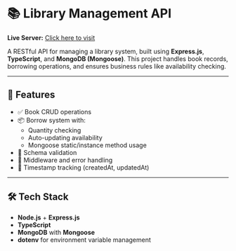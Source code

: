 # 📚 Library Management API

**Live Server:** [Click here to visit](https://03-assignment-nu.vercel.app/)

A RESTful API for managing a library system, built using **Express.js**, **TypeScript**, and **MongoDB (Mongoose)**. This project handles book records, borrowing operations, and ensures business rules like availability checking.

---

## 🚀 Features

- ✅ Book CRUD operations
- 📦 Borrow system with:
  - Quantity checking
  - Auto-updating availability
  - Mongoose static/instance method usage
- 🧪 Schema validation
- 🧠 Middleware and error handling
- 📆 Timestamp tracking (createdAt, updatedAt)

---

## 🛠 Tech Stack

- **Node.js** + **Express.js**
- **TypeScript**
- **MongoDB** with **Mongoose**
- **dotenv** for environment variable management


